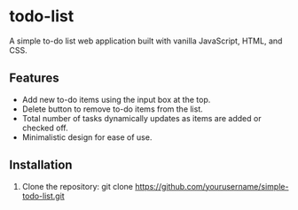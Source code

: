 # todo-list
A simple to-do list web application built with vanilla JavaScript, HTML, and CSS.

## Features

- Add new to-do items using the input box at the top.
- Delete button to remove to-do items from the list.
- Total number of tasks dynamically updates as items are added or checked off.
- Minimalistic design for ease of use.

## Installation

1. Clone the repository:
   git clone https://github.com/yourusername/simple-todo-list.git

